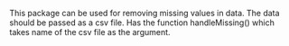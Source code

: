 This package can be used for removing missing values in data. The data should be passed as a csv file.
Has the function handleMissing() which takes name of the csv file as the argument.